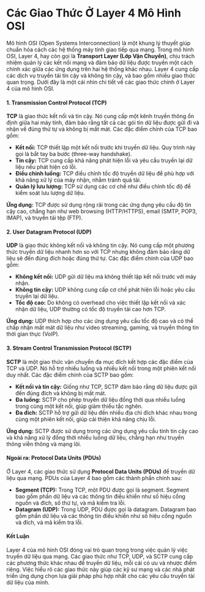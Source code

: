 # Các Giao Thức Ở Layer 4 Mô Hình OSI

Mô hình OSI (Open Systems Interconnection) là một khung lý thuyết giúp chuẩn hóa cách các hệ thống máy tính giao tiếp qua mạng. Trong mô hình OSI, Layer 4, hay còn gọi là **Transport Layer (Lớp Vận Chuyển)**, chịu trách nhiệm quản lý các kết nối mạng và đảm bảo dữ liệu được truyền một cách chính xác giữa các ứng dụng trên hai hệ thống khác nhau. Layer 4 cung cấp các dịch vụ truyền tải tin cậy và không tin cậy, và bao gồm nhiều giao thức quan trọng. Dưới đây là một cái nhìn chi tiết về các giao thức chính ở Layer 4 của mô hình OSI.

#### 1. **Transmission Control Protocol (TCP)**

**TCP** là giao thức kết nối và tin cậy. Nó cung cấp một kênh truyền thông ổn định giữa hai máy tính, đảm bảo rằng tất cả các gói tin dữ liệu được gửi đi và nhận về đúng thứ tự và không bị mất mát. Các đặc điểm chính của TCP bao gồm:

- **Kết nối:** TCP thiết lập một kết nối trước khi truyền dữ liệu. Quy trình này gọi là bắt tay ba bước (three-way handshake).
- **Tin cậy:** TCP cung cấp khả năng phát hiện lỗi và yêu cầu truyền lại dữ liệu nếu phát hiện có lỗi.
- **Điều chỉnh luồng:** TCP điều chỉnh tốc độ truyền dữ liệu để phù hợp với khả năng xử lý của máy nhận, nhằm tránh quá tải.
- **Quản lý lưu lượng:** TCP sử dụng các cơ chế như điều chỉnh tốc độ để kiểm soát lưu lượng dữ liệu.

**Ứng dụng:** TCP được sử dụng rộng rãi trong các ứng dụng yêu cầu độ tin cậy cao, chẳng hạn như web browsing (HTTP/HTTPS), email (SMTP, POP3, IMAP), và truyền tải tệp (FTP).

#### 2. **User Datagram Protocol (UDP)**

**UDP** là giao thức không kết nối và không tin cậy. Nó cung cấp một phương thức truyền dữ liệu nhanh hơn so với TCP nhưng không đảm bảo rằng dữ liệu sẽ đến đúng đích hoặc đúng thứ tự. Các đặc điểm chính của UDP bao gồm:

- **Không kết nối:** UDP gửi dữ liệu mà không thiết lập kết nối trước với máy nhận.
- **Không tin cậy:** UDP không cung cấp cơ chế phát hiện lỗi hoặc yêu cầu truyền lại dữ liệu.
- **Tốc độ cao:** Do không có overhead cho việc thiết lập kết nối và xác nhận dữ liệu, UDP thường có tốc độ truyền tải cao hơn TCP.

**Ứng dụng:** UDP thích hợp cho các ứng dụng yêu cầu tốc độ cao và có thể chấp nhận mất mát dữ liệu như video streaming, gaming, và truyền thông tin thời gian thực (VoIP).

#### 3. **Stream Control Transmission Protocol (SCTP)**

**SCTP** là một giao thức vận chuyển đa mục đích kết hợp các đặc điểm của TCP và UDP. Nó hỗ trợ nhiều luồng và nhiều kết nối trong một phiên kết nối duy nhất. Các đặc điểm chính của SCTP bao gồm:

- **Kết nối và tin cậy:** Giống như TCP, SCTP đảm bảo rằng dữ liệu được gửi đến đúng đích và không bị mất mát.
- **Đa luồng:** SCTP cho phép truyền dữ liệu đồng thời qua nhiều luồng trong cùng một kết nối, giúp giảm thiểu tắc nghẽn.
- **Đa đích:** SCTP hỗ trợ gửi dữ liệu đến nhiều địa chỉ đích khác nhau trong cùng một phiên kết nối, giúp cải thiện khả năng chịu lỗi.

**Ứng dụng:** SCTP được sử dụng trong các ứng dụng yêu cầu tính tin cậy cao và khả năng xử lý đồng thời nhiều luồng dữ liệu, chẳng hạn như truyền thông viễn thông và mạng lõi.

#### Ngoài ra: **Protocol Data Units (PDUs)**

Ở Layer 4, các giao thức sử dụng **Protocol Data Units (PDUs)** để truyền dữ liệu qua mạng. PDUs của Layer 4 bao gồm các thành phần chính sau:

- **Segment (TCP):** Trong TCP, một PDU được gọi là segment. Segment bao gồm phần dữ liệu và các thông tin điều khiển như số hiệu cổng nguồn và đích, số thứ tự, và mã kiểm tra lỗi.
- **Datagram (UDP):** Trong UDP, PDU được gọi là datagram. Datagram bao gồm phần dữ liệu và các thông tin điều khiển như số hiệu cổng nguồn và đích, và mã kiểm tra lỗi.

#### Kết Luận

Layer 4 của mô hình OSI đóng vai trò quan trọng trong việc quản lý việc truyền dữ liệu qua mạng. Các giao thức như TCP, UDP, và SCTP cung cấp các phương thức khác nhau để truyền dữ liệu, mỗi cái có ưu và nhược điểm riêng. Việc hiểu rõ các giao thức này giúp các kỹ sư mạng và các nhà phát triển ứng dụng chọn lựa giải pháp phù hợp nhất cho các yêu cầu truyền tải dữ liệu của mình.